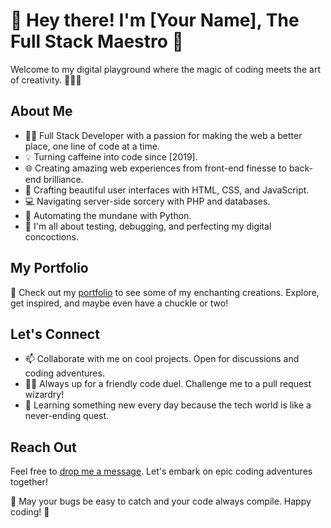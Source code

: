 # 👋 Hey there! I'm [Your Name], The Full Stack Maestro 🚀

Welcome to my digital playground where the magic of coding meets the art of creativity. 👨‍💻✨

## About Me

- 🧙‍♂️ Full Stack Developer with a passion for making the web a better place, one line of code at a time.
- 💡 Turning caffeine into code since [2019].
- 🌐 Creating amazing web experiences from front-end finesse to back-end brilliance.
- 🎨 Crafting beautiful user interfaces with HTML, CSS, and JavaScript.
- 💻 Navigating server-side sorcery with PHP and databases.
- 🤖 Automating the mundane with Python.
- 🧪 I'm all about testing, debugging, and perfecting my digital concoctions.

## My Portfolio

🚀 Check out my [portfolio](https://aymanbytes.netlify.app/) to see some of my enchanting creations. Explore, get inspired, and maybe even have a chuckle or two!

## Let's Connect

- 📫 Collaborate with me on cool projects. Open for discussions and coding adventures.
- 🧙‍♂️ Always up for a friendly code duel. Challenge me to a pull request wizardry!
- 🌱 Learning something new every day because the tech world is like a never-ending quest.

## Reach Out

Feel free to [drop me a message](mailto:faikayman83@gmail.com). Let's embark on epic coding adventures together! 

🌟 May your bugs be easy to catch and your code always compile. Happy coding! 🌟
